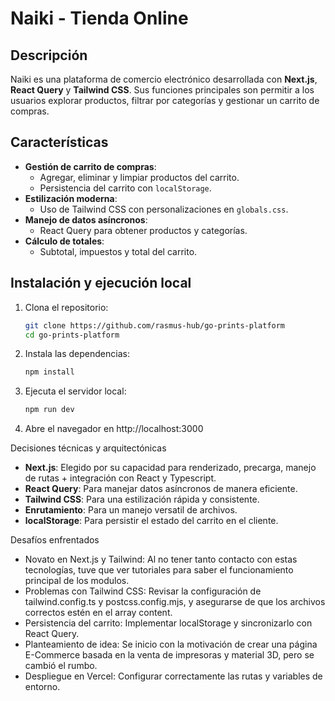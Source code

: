 # Naiki - Tienda Online

## Descripción
Naiki es una plataforma de comercio electrónico desarrollada con **Next.js**, **React Query** y **Tailwind CSS**. Sus funciones principales son permitir a los usuarios explorar productos, filtrar por categorías y gestionar un carrito de compras.

## Características
- **Gestión de carrito de compras**:
  - Agregar, eliminar y limpiar productos del carrito.
  - Persistencia del carrito con `localStorage`.
- **Estilización moderna**:
  - Uso de Tailwind CSS con personalizaciones en `globals.css`.
- **Manejo de datos asíncronos**:
  - React Query para obtener productos y categorías.
- **Cálculo de totales**:
  - Subtotal, impuestos y total del carrito.

## Instalación y ejecución local
1. Clona el repositorio:
   ```bash
   git clone https://github.com/rasmus-hub/go-prints-platform
   cd go-prints-platform

2. Instala las dependencias:
   ```bash
   npm install

3. Ejecuta el servidor local:
   ```bash
   npm run dev

4. Abre el navegador en http://localhost:3000

Decisiones técnicas y arquitectónicas
- **Next.js**: Elegido por su capacidad para renderizado, precarga, manejo de rutas + integración con React y Typescript.
- **React Query**: Para manejar datos asíncronos de manera eficiente.
- **Tailwind CSS**: Para una estilización rápida y consistente.
- **Enrutamiento**: Para un manejo versatil de archivos.
- **localStorage**: Para persistir el estado del carrito en el cliente.

Desafíos enfrentados
- Novato en Next.js y Tailwind:
  Al no tener tanto contacto con estas tecnologías, tuve que ver tutoriales para saber el funcionamiento principal de los modulos.
- Problemas con Tailwind CSS:
  Revisar la configuración de tailwind.config.ts y postcss.config.mjs, y asegurarse de que los archivos correctos estén en el array content.
- Persistencia del carrito:
  Implementar localStorage y sincronizarlo con React Query.
- Planteamiento de idea:
  Se inicio con la motivación de crear una página E-Commerce basada en la venta de impresoras y material 3D, pero se cambió el rumbo.
- Despliegue en Vercel:
  Configurar correctamente las rutas y variables de entorno.
